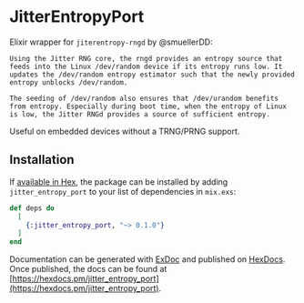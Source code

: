 # JitterEntropyPort

Elixir wrapper for `jiterentropy-rngd` by @smuellerDD:

    Using the Jitter RNG core, the rngd provides an entropy source that feeds into the Linux /dev/random device if its entropy runs low. It updates the /dev/random entropy estimator such that the newly provided entropy unblocks /dev/random.

    The seeding of /dev/random also ensures that /dev/urandom benefits from entropy. Especially during boot time, when the entropy of Linux is low, the Jitter RNGd provides a source of sufficient entropy.

Useful on embedded devices without a TRNG/PRNG support.

## Installation

If [available in Hex](https://hex.pm/docs/publish), the package can be installed
by adding `jitter_entropy_port` to your list of dependencies in `mix.exs`:

```elixir
def deps do
  [
    {:jitter_entropy_port, "~> 0.1.0"}
  ]
end
```

Documentation can be generated with [ExDoc](https://github.com/elixir-lang/ex_doc)
and published on [HexDocs](https://hexdocs.pm). Once published, the docs can
be found at [https://hexdocs.pm/jitter_entropy_port](https://hexdocs.pm/jitter_entropy_port).
